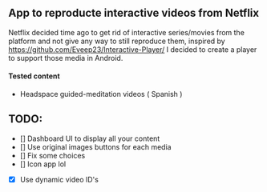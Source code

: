 ## App to reproducte interactive videos from Netflix
Netflix decided time ago to get rid of interactive series/movies from the platform and not give any way to still reproduce them, inspired by
https://github.com/Eveep23/Interactive-Player/  I decided to create a player to support those media in Android.

#### Tested content
- Headspace guided-meditation videos ( Spanish ) 

## TODO:
- [] Dashboard UI to display all your content
- [] Use original images buttons for each media
- [] Fix some choices
- [] Icon app lol
- [x] Use dynamic video ID's